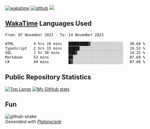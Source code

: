 [![wakatime](https://wakatime.com/badge/user/82c377cd-a54c-404c-b7df-177b313ca539.svg)](https://wakatime.com/@82c377cd-a54c-404c-b7df-177b313ca539)
[![github](https://img.shields.io/github/followers/xinthose?logo=github&style=plastic)](https://github.com/alanhamlett?tab=followers)
![](https://komarev.com/ghpvc/?username=xinthose)


## [WakaTime](https://wakatime.com/) Languages Used
<!--START_SECTION:waka-->

```txt
From: 07 November 2023 - To: 14 November 2023

HTML         4 hrs 28 mins   █████████▓░░░░░░░░░░░░░░░   38.68 %
TypeScript   2 hrs 15 mins   █████░░░░░░░░░░░░░░░░░░░░   19.53 %
SQL          1 hr 38 mins    ███▓░░░░░░░░░░░░░░░░░░░░░   14.22 %
Markdown     53 mins         ██░░░░░░░░░░░░░░░░░░░░░░░   07.69 %
C#           49 mins         █▓░░░░░░░░░░░░░░░░░░░░░░░   07.08 %
```

<!--END_SECTION:waka-->

## Public Repository Statistics 

[![Top Langs](https://github-readme-stats.vercel.app/api/top-langs/?username=xinthose)](https://github.com/anuraghazra/github-readme-stats)
[![My GitHub stats](https://github-readme-stats.vercel.app/api?username=xinthose&show_icons=true)](https://github.com/anuraghazra/github-readme-stats)

## Fun

<picture>
  <source media="(prefers-color-scheme: dark)" srcset="https://raw.githubusercontent.com/xinthose/xinthose/output/github-contribution-grid-snake-dark.svg" />
  <source media="(prefers-color-scheme: light)" srcset="https://raw.githubusercontent.com/xinthose/xinthose/output/github-contribution-grid-snake.svg" />
  <img alt="github-snake" src="github-snake.svg" />
</picture>
<br />
<em>
  Generated with
  <a href="https://github.com/Platane/snk">
    Platane/snk
  <a/>
</em>
